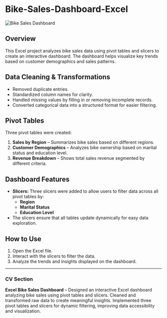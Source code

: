 # Bike-Sales-Dashboard-Excel

![Bike Sales Dashboard](image-link-here)

## Overview
This Excel project analyzes bike sales data using pivot tables and slicers to create an interactive dashboard. The dashboard helps visualize key trends based on customer demographics and sales patterns.

## Data Cleaning & Transformations
- Removed duplicate entries.
- Standardized column names for clarity.
- Handled missing values by filling in or removing incomplete records.
- Converted categorical data into a structured format for easier filtering.

## Pivot Tables
Three pivot tables were created:
1. **Sales by Region** – Summarizes bike sales based on different regions.
2. **Customer Demographics** – Analyzes bike ownership based on marital status and education level.
3. **Revenue Breakdown** – Shows total sales revenue segmented by different criteria.

## Dashboard Features
- **Slicers:** Three slicers were added to allow users to filter data across all pivot tables by:
  - **Region**
  - **Marital Status**
  - **Education Level**
- The slicers ensure that all tables update dynamically for easy data exploration.

## How to Use
1. Open the Excel file.
2. Interact with the slicers to filter the data.
3. Analyze the trends and insights displayed on the dashboard.

---

### **CV Section**
**Excel Bike Sales Dashboard** – Designed an interactive Excel dashboard analyzing bike sales using pivot tables and slicers. Cleaned and transformed raw data to create meaningful insights. Implemented three pivot tables and slicers for dynamic filtering, improving data accessibility and visualization.

